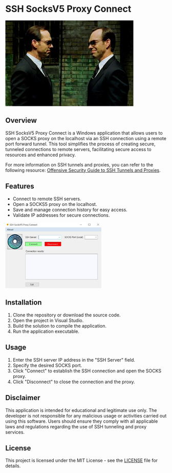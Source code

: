 # SSH SocksV5 Proxy Connect

![Agent Smith](img/agent-smith.jpg)

## Overview
SSH SocksV5 Proxy Connect is a Windows application that allows users to open a SOCKS proxy on the localhost via an SSH connection using a remote port forward tunnel. This tool simplifies the process of creating secure, tunneled connections to remote servers, facilitating secure access to resources and enhanced privacy.

For more information on SSH tunnels and proxies, you can refer to the following resource: [Offensive Security Guide to SSH Tunnels and Proxies](https://posts.specterops.io/offensive-security-guide-to-ssh-tunnels-and-proxies-b525cbd4d4c6).

## Features
- Connect to remote SSH servers.
- Open a SOCKS5 proxy on the localhost.
- Save and manage connection history for easy access.
- Validate IP addresses for secure connections.

<img src="img/s-shot.jpg" alt="Screenshot" width="300"/>

## Installation
1. Clone the repository or download the source code.
2. Open the project in Visual Studio.
3. Build the solution to compile the application.
4. Run the application executable.

## Usage
1. Enter the SSH server IP address in the "SSH Server" field.
2. Specify the desired SOCKS port.
3. Click "Connect" to establish the SSH connection and open the SOCKS proxy.
4. Click "Disconnect" to close the connection and the proxy.

## Disclaimer
This application is intended for educational and legitimate use only. The developer is not responsible for any malicious usage or activities carried out using this software. Users should ensure they comply with all applicable laws and regulations regarding the use of SSH tunneling and proxy services.

## License
This project is licensed under the MIT License - see the [LICENSE](LICENSE) file for details.

